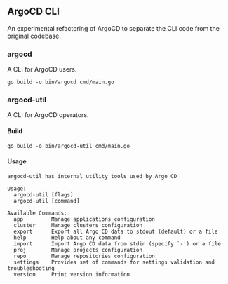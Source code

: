## ArgoCD CLI
An experimental refactoring of ArgoCD to separate the CLI code from the original codebase.

### argocd
A CLI for ArgoCD users.

```
go build -o bin/argocd cmd/main.go
```

### argocd-util
A CLI for ArgoCD operators.

#### Build
```
go build -o bin/argocd-util cmd/main.go
```

#### Usage

```
argocd-util has internal utility tools used by Argo CD

Usage:
  argocd-util [flags]
  argocd-util [command]

Available Commands:
  app         Manage applications configuration
  cluster     Manage clusters configuration
  export      Export all Argo CD data to stdout (default) or a file
  help        Help about any command
  import      Import Argo CD data from stdin (specify `-') or a file
  proj        Manage projects configuration
  repo        Manage repositories configuration
  settings    Provides set of commands for settings validation and troubleshooting
  version     Print version information
```
